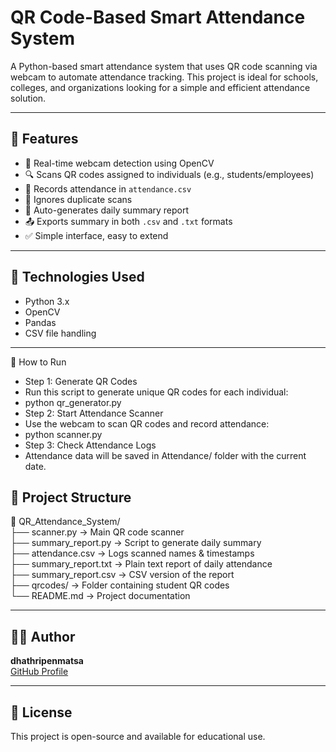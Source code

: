 # QR Code-Based Smart Attendance System

A Python-based smart attendance system that uses QR code scanning via webcam to automate attendance tracking. This project is ideal for schools, colleges, and organizations looking for a simple and efficient attendance solution.

---

## 📌 Features

- 🎥 Real-time webcam detection using OpenCV
- 🔍 Scans QR codes assigned to individuals (e.g., students/employees)
- 📝 Records attendance in `attendance.csv`
- 🔁 Ignores duplicate scans
- 📅 Auto-generates daily summary report
- 📤 Exports summary in both `.csv` and `.txt` formats
- ✅ Simple interface, easy to extend

---

## 🧰 Technologies Used

- Python 3.x
- OpenCV
- Pandas
- CSV file handling

---

🚀 How to Run
- Step 1: Generate QR Codes
- Run this script to generate unique QR codes for each individual:
- python qr_generator.py
- Step 2: Start Attendance Scanner
- Use the webcam to scan QR codes and record attendance:
- python scanner.py
- Step 3: Check Attendance Logs
- Attendance data will be saved in Attendance/ folder with the current date.

## 📁 Project Structure

📂 QR_Attendance_System/  
├── scanner.py               → Main QR code scanner  
├── summary_report.py        → Script to generate daily summary  
├── attendance.csv           → Logs scanned names & timestamps  
├── summary_report.txt       → Plain text report of daily attendance  
├── summary_report.csv       → CSV version of the report  
├── qrcodes/                 → Folder containing student QR codes  
└── README.md                → Project documentation  


---

## 👩‍💻 Author

**dhathripenmatsa**  
[GitHub Profile](https://github.com/dhathripenmatsa)

---

## 📜 License

This project is open-source and available for educational use.


